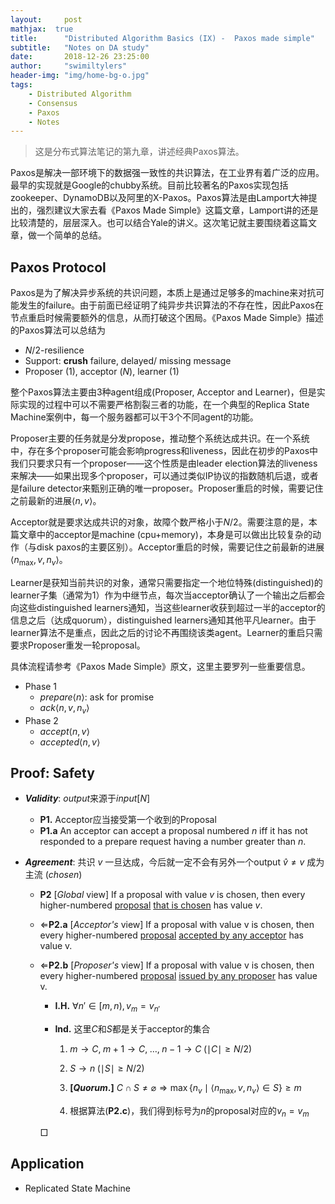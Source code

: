 ```yaml
---
layout:     post
mathjax:  true
title:      "Distributed Algorithm Basics (IX) -  Paxos made simple"
subtitle:   "Notes on DA study"
date:       2018-12-26 23:25:00
author:     "swimiltylers"
header-img: "img/home-bg-o.jpg"
tags:
    - Distributed Algorithm
    - Consensus
    - Paxos
    - Notes
---
```


> 这是分布式算法笔记的第九章，讲述经典Paxos算法。

Paxos是解决一部环境下的数据强一致性的共识算法，在工业界有着广泛的应用。最早的实现就是Google的chubby系统。目前比较著名的Paxos实现包括zookeeper、DynamoDB以及阿里的X-Paxos。Paxos算法是由Lamport大神提出的，强烈建议大家去看《Paxos Made Simple》这篇文章，Lamport讲的还是比较清楚的，层层深入。也可以结合Yale的讲义。这次笔记就主要围绕着这篇文章，做一个简单的总结。

## Paxos Protocol

Paxos是为了解决异步系统的共识问题，本质上是通过足够多的machine来对抗可能发生的failure。由于前面已经证明了纯异步共识算法的不存在性，因此Paxos在节点重启时候需要额外的信息，从而打破这个困局。《Paxos Made Simple》描述的Paxos算法可以总结为

- $N/2$-resilience
- Support: **crush** failure, delayed/ missing message
- Proposer (1), acceptor ($N$), learner (1)

整个Paxos算法主要由3种agent组成(Proposer, Acceptor and Learner)，但是实际实现的过程中可以不需要严格割裂三者的功能，在一个典型的Replica State Machine案例中，每一个服务器都可以干3个不同agent的功能。

Proposer主要的任务就是分发propose，推动整个系统达成共识。在一个系统中，存在多个proposer可能会影响progress和liveness，因此在初步的Paxos中我们只要求只有一个proposer——这个性质是由leader election算法的liveness来解决——如果出现多个proposer，可以通过类似IP协议的指数随机后退，或者是failure detector来甄别正确的唯一proposer。Proposer重启的时候，需要记住之前最新的进展$\left<n,v\right>​。$

Acceptor就是要求达成共识的对象，故障个数严格小于$N/2$。需要注意的是，本篇文章中的acceptor是machine (cpu+memory)，本身是可以做出比较复杂的动作（与disk paxos的主要区别）。Acceptor重启的时候，需要记住之前最新的进展$\left<n_{\max},v,n_v\right>$。

Learner是获知当前共识的对象，通常只需要指定一个地位特殊(distinguished)的learner子集（通常为1）作为中继节点，每次当acceptor确认了一个输出之后都会向这些distinguished learners通知，当这些learner收获到超过一半的acceptor的信息之后（达成quorum），distinguished learners通知其他平凡learner。由于learner算法不是重点，因此之后的讨论不再围绕该类agent。Learner的重启只需要求Proposer重发一轮proposal。

具体流程请参考《Paxos Made Simple》原文，这里主要罗列一些重要信息。

- Phase 1
  - $prepare\left<n\right>$: ask for promise
  - $ack\left<n,v,n_v\right>$
- Phase 2
  - $accept\left<n,v\right>$
  - $accepted\left<n,v\right>$

## Proof: Safety

- ***Validity***: $output$来源于$input[N]$

  - **P1.** Acceptor应当接受第一个收到的Proposal
  - **P1.a**  An acceptor can accept a proposal numbered $n$ iff it has not responded
    to a prepare request having a number greater than $n$.

- ***Agreement***: 共识 $v$ 一旦达成，今后就一定不会有另外一个output $\hat{v}\neq v$ 成为主流 (*chosen*)

  - **P2** [*Global* view] If a proposal with value $v$ is chosen, then every higher-numbered <u>proposal</u>
    <u>that is chosen</u> has value $v$.

  - $\Leftarrow$**P2.a** [*Acceptor's* view] If a proposal with value v is chosen, then every higher-numbered <u>proposal</u>
    <u>accepted by any acceptor</u> has value v.

  - $\Leftarrow$**P2.b** [*Proposer's* view] If a proposal with value v is chosen, then every higher-numbered <u>proposal</u>
    <u>issued by any proposer</u> has value v.

    - **I.H.** $\forall n'\in[m,n), v_m=v_{n'}$

    - **Ind.** 这里$C$和$S$都是关于acceptor的集合

      1. $m\rightarrow C,\; m+1\rightarrow C,\;\dots,\;n-1\rightarrow C\;(\mid C\mid\geq N/2)$

      2. $S\rightarrow n\;(\mid S\mid\geq N/2)$ 

      3. **[*Quorum*.]** $C\cap S\neq\varnothing\Rightarrow \max\left\{n_v\mid\left<n_{\max},v,n_v\right>\in S\right\}\geq m$
      4. 根据算法(**P2.c**)，我们得到标号为$n$的proposal对应的$v_n=v_m$

    $\Box$

## Application

- Replicated State Machine

